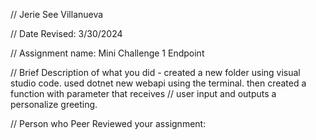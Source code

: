 // Jerie See Villanueva

 // Date Revised: 3/30/2024

 // Assignment name: Mini Challenge 1 Endpoint

 // Brief Description of what you did - created a new folder using visual studio code. used dotnet new webapi using the terminal. then created a function with parameter that receives
 // user input and outputs a personalize greeting. 

// Person who Peer Reviewed your assignment: 
